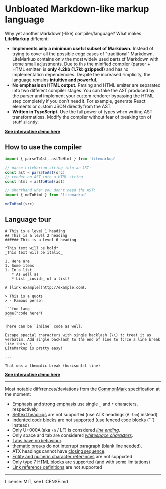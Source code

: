 # Unbloated Markdown-like markup language

Why yet another Markdown(-like) compiler/language? What makes **LiteMarkup** different:
- **Implements only a minimum useful subset of Markdown.** Instead of trying to cover all the possible edge cases of "traditional" Markdown, LiteMarkup contains only the most widely used parts of Markdown with some small adjustments. Due to this the minified compiler (parser + HTML emitter) is **only 4.2kb (1.7kb gzipped!)** and has no implementation dependencies. Despite the increased simplicity, the language remains **intuitive and powerful**.
- **No emphasis on HTML output.** Parsing and HTML emitter are separated into two different compiler stages. You can take the AST produced by the parser and implement your custom renderer bypassing the HTML step completely if you don't need it. For example, generate React elements or custom JSON directly from the AST.
- **Written in TypeScript.** Use the full power of types when writing AST transformations. Modify the compiler without fear of breaking ton of stuff silently.

[**See interactive demo here**](./demopage/demopage.html)

## How to use the compiler
```javascript
import { parseToAst, astToHtml } from 'litemarkup'

// parse LiteMarkup string into an AST:
const ast = parseToAst(src)
// render an AST into a HTML string
const html = astToHtml(ast)

// shorthand when you don't need the AST:
import { mdToHtml } from 'litemarkup'

mdToHtml(src)
```

## Language tour

````litemarkup
# This is a level 1 heading
## This is a level 2 heading
###### This is a level 6 heading

*This text will be bold*
_This text will be italic_

1. Here are
1. Some items
1. In a list
   * As well as
   * List _inside_ of a list!

A [link example](http://example.com).

> This is a quote
> - Famous person

```foo-lang
some("code here")
```

There can be `inline` code as well.

Escape special characters with single backlash (\\) to treat it as verbatim. Add single backlash to the end of line to force a line break like this: \
LiteMarkup is pretty easy!

---

That was a thematic break (horisontal line)

````

[**See interactive demo here**](./demopage/demopage.html)

---

Most notable differences/deviations from the [CommonMark](https://spec.commonmark.org/0.29/) specification at the moment:

- [Emphasis and strong emphasis](https://spec.commonmark.org/0.29/#emphasis-and-strong-emphasis) use single `_` and `*` characters, respectively.
- [Settext headings](https://spec.commonmark.org/0.29/#setext-heading) are not supported (use ATX headings (`# foo`) instead)
- [Indented code blocks](https://spec.commonmark.org/0.29/#indented-code-block) are not supported (use fenced code blocks (```) instead)
- Only U+000A (aka `\n` / LF) is considered [*line ending*](https://spec.commonmark.org/0.29/#line-ending).
- Only space and tab are considered [*whitespace characters*](https://spec.commonmark.org/0.29/#whitespace-character).
- [Tabs have no behaviour](https://spec.commonmark.org/0.29/#example-6).
- [thematic breaks](https://spec.commonmark.org/0.29/#thematic-break) do not interrupt paragraph (blank line needed).
- ATX headings cannot have [closing sequence](https://spec.commonmark.org/0.29/#example-41).
- [Entity and numeric character references](https://spec.commonmark.org/0.29/#entity-and-numeric-character-references) are not supported
- Only type 7 [HTML blocks](https://spec.commonmark.org/0.29/#html-block) are supported (and with some limitations)
- [Link reference definitions](https://spec.commonmark.org/0.29/#link-reference-definition) are not supported

---

License: MIT, see LICENSE.md

